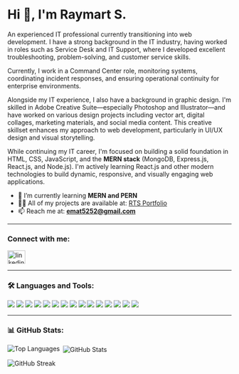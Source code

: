 <h1 align="left">Hi 👋, I'm Raymart S.</h1>

<p align="left">
An experienced IT professional currently transitioning into web development. I have a strong background in the IT industry, having worked in roles such as Service Desk and IT Support, where I developed excellent troubleshooting, problem-solving, and customer service skills.

Currently, I work in a Command Center role, monitoring systems, coordinating incident responses, and ensuring operational continuity for enterprise environments.

Alongside my IT experience, I also have a background in graphic design. I'm skilled in Adobe Creative Suite—especially Photoshop and Illustrator—and have worked on various design projects including vector art, digital collages, marketing materials, and social media content. This creative skillset enhances my approach to web development, particularly in UI/UX design and visual storytelling.

While continuing my IT career, I'm focused on building a solid foundation in HTML, CSS, JavaScript, and the **MERN stack** (MongoDB, Express.js, React.js, and Node.js). I'm actively learning React.js and other modern technologies to build dynamic, responsive, and visually engaging web applications.
</p>

- 🌱 I’m currently learning **MERN and PERN**
- 👨‍💻 All of my projects are available at: <a href="https://xxemat20xx.github.io/RTS-Portfolio/" target="_blank">RTS Portfolio</a>
- 📫 Reach me at: **emat5252@gmail.com**

---

<h3 align="left">Connect with me:</h3>
<p align="left">
  <a href="https://www.linkedin.com/in/raymart-t-santiago-024aa41b2/" target="blank">
    <img align="center" src="https://raw.githubusercontent.com/rahuldkjain/github-profile-readme-generator/master/src/images/icons/Social/linked-in-alt.svg" alt="linkedin" height="30" width="40" />
  </a>
</p>

---

<h3 align="left">🛠️ Languages and Tools:</h3>

<p align="left">
  <img src="https://img.shields.io/badge/MongoDB-47A248?style=for-the-badge&logo=mongodb&logoColor=white" />
  <img src="https://img.shields.io/badge/Express.js-000000?style=for-the-badge&logo=express&logoColor=white" />
  <img src="https://img.shields.io/badge/React-20232A?style=for-the-badge&logo=react&logoColor=61DAFB" />
  <img src="https://img.shields.io/badge/Node.js-339933?style=for-the-badge&logo=nodedotjs&logoColor=white" />
  <img src="https://img.shields.io/badge/JavaScript-F7DF1E?style=for-the-badge&logo=javascript&logoColor=black" />
  <img src="https://img.shields.io/badge/HTML5-E34F26?style=for-the-badge&logo=html5&logoColor=white" />
  <img src="https://img.shields.io/badge/CSS3-1572B6?style=for-the-badge&logo=css3&logoColor=white" />
  <img src="https://img.shields.io/badge/Tailwind_CSS-38B2AC?style=for-the-badge&logo=tailwind-css&logoColor=white" />
  <img src="https://img.shields.io/badge/Webpack-8DD6F9?style=for-the-badge&logo=webpack&logoColor=black" />
  <img src="https://img.shields.io/badge/Vite-646CFF?style=for-the-badge&logo=vite&logoColor=white" />
  <img src="https://img.shields.io/badge/NPM-CB3837?style=for-the-badge&logo=npm&logoColor=white" />
  <img src="https://img.shields.io/badge/Git-F05032?style=for-the-badge&logo=git&logoColor=white" />
  <img src="https://img.shields.io/badge/ESLint-4B32C3?style=for-the-badge&logo=eslint&logoColor=white" />
  <img src="https://img.shields.io/badge/Photoshop-31A8FF?style=for-the-badge&logo=adobe-photoshop&logoColor=white" />
  <img src="https://img.shields.io/badge/Illustrator-FF9A00?style=for-the-badge&logo=adobe-illustrator&logoColor=white" />
</p>

---

<h3 align="left">📊 GitHub Stats:</h3>

<p><img align="left" src="https://github-readme-stats.vercel.app/api/top-langs?username=xxemat20xx&show_icons=true&locale=en&layout=compact" alt="Top Languages" /></p>

<p>&nbsp;<img align="center" src="https://github-readme-stats.vercel.app/api?username=xxemat20xx&show_icons=true&locale=en" alt="GitHub Stats" /></p>

<p><img align="center" src="https://github-readme-streak-stats.herokuapp.com/?user=xxemat20xx&" alt="GitHub Streak" /></p>
